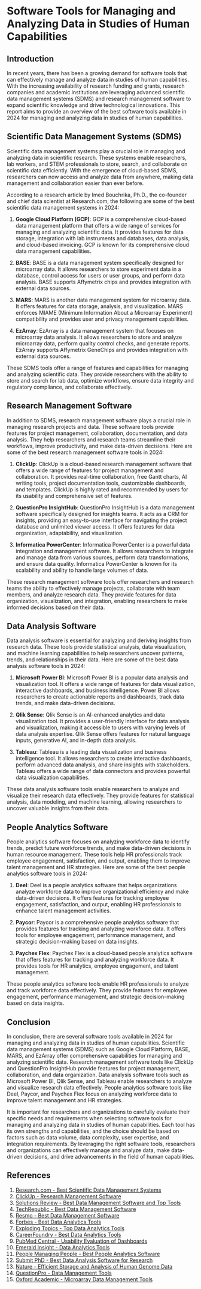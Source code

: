 # Software Tools for Managing and Analyzing Data in Studies of Human Capabilities

## Introduction
In recent years, there has been a growing demand for software tools that can effectively manage and analyze data in studies of human capabilities. With the increasing availability of research funding and grants, research companies and academic institutions are leveraging advanced scientific data management systems (SDMS) and research management software to expand scientific knowledge and drive technological innovations. This report aims to provide an overview of the best software tools available in 2024 for managing and analyzing data in studies of human capabilities.

## Scientific Data Management Systems (SDMS)
Scientific data management systems play a crucial role in managing and analyzing data in scientific research. These systems enable researchers, lab workers, and STEM professionals to store, search, and collaborate on scientific data efficiently. With the emergence of cloud-based SDMS, researchers can now access and analyze data from anywhere, making data management and collaboration easier than ever before.

According to a research article by Imed Bouchrika, Ph.D., the co-founder and chief data scientist at Research.com, the following are some of the best scientific data management systems in 2024:

1. **Google Cloud Platform (GCP)**: GCP is a comprehensive cloud-based data management platform that offers a wide range of services for managing and analyzing scientific data. It provides features for data storage, integration with lab instruments and databases, data analysis, and cloud-based invoicing. GCP is known for its comprehensive cloud data management capabilities.

2. **BASE**: BASE is a data management system specifically designed for microarray data. It allows researchers to store experiment data in a database, control access for users or user groups, and perform data analysis. BASE supports Affymetrix chips and provides integration with external data sources.

3. **MARS**: MARS is another data management system for microarray data. It offers features for data storage, analysis, and visualization. MARS enforces MIAME (Minimum Information About a Microarray Experiment) compatibility and provides user and privacy management capabilities.

4. **EzArray**: EzArray is a data management system that focuses on microarray data analysis. It allows researchers to store and analyze microarray data, perform quality control checks, and generate reports. EzArray supports Affymetrix GeneChips and provides integration with external data sources.

These SDMS tools offer a range of features and capabilities for managing and analyzing scientific data. They provide researchers with the ability to store and search for lab data, optimize workflows, ensure data integrity and regulatory compliance, and collaborate effectively.

## Research Management Software
In addition to SDMS, research management software plays a crucial role in managing research projects and data. These software tools provide features for project management, collaboration, documentation, and data analysis. They help researchers and research teams streamline their workflows, improve productivity, and make data-driven decisions. Here are some of the best research management software tools in 2024:

1. **ClickUp**: ClickUp is a cloud-based research management software that offers a wide range of features for project management and collaboration. It provides real-time collaboration, free Gantt charts, AI writing tools, project documentation tools, customizable dashboards, and templates. ClickUp is highly rated and recommended by users for its usability and comprehensive set of features.

2. **QuestionPro InsightHub**: QuestionPro InsightHub is a data management software specifically designed for insights teams. It acts as a CRM for insights, providing an easy-to-use interface for navigating the project database and unlimited viewer access. It offers features for data organization, adaptability, and visualization.

3. **Informatica PowerCenter**: Informatica PowerCenter is a powerful data integration and management software. It allows researchers to integrate and manage data from various sources, perform data transformations, and ensure data quality. Informatica PowerCenter is known for its scalability and ability to handle large volumes of data.

These research management software tools offer researchers and research teams the ability to effectively manage projects, collaborate with team members, and analyze research data. They provide features for data organization, visualization, and integration, enabling researchers to make informed decisions based on their data.

## Data Analysis Software
Data analysis software is essential for analyzing and deriving insights from research data. These tools provide statistical analysis, data visualization, and machine learning capabilities to help researchers uncover patterns, trends, and relationships in their data. Here are some of the best data analysis software tools in 2024:

1. **Microsoft Power BI**: Microsoft Power BI is a popular data analysis and visualization tool. It offers a wide range of features for data visualization, interactive dashboards, and business intelligence. Power BI allows researchers to create actionable reports and dashboards, track data trends, and make data-driven decisions.

2. **Qlik Sense**: Qlik Sense is an AI-enhanced analytics and data visualization tool. It provides a user-friendly interface for data analysis and visualization, making it accessible to users with varying levels of data analysis expertise. Qlik Sense offers features for natural language inputs, generative AI, and in-depth data analysis.

3. **Tableau**: Tableau is a leading data visualization and business intelligence tool. It allows researchers to create interactive dashboards, perform advanced data analysis, and share insights with stakeholders. Tableau offers a wide range of data connectors and provides powerful data visualization capabilities.

These data analysis software tools enable researchers to analyze and visualize their research data effectively. They provide features for statistical analysis, data modeling, and machine learning, allowing researchers to uncover valuable insights from their data.

## People Analytics Software
People analytics software focuses on analyzing workforce data to identify trends, predict future workforce trends, and make data-driven decisions in human resource management. These tools help HR professionals track employee engagement, satisfaction, and output, enabling them to improve talent management and HR strategies. Here are some of the best people analytics software tools in 2024:

1. **Deel**: Deel is a people analytics software that helps organizations analyze workforce data to improve organizational efficiency and make data-driven decisions. It offers features for tracking employee engagement, satisfaction, and output, enabling HR professionals to enhance talent management activities.

2. **Paycor**: Paycor is a comprehensive people analytics software that provides features for tracking and analyzing workforce data. It offers tools for employee engagement, performance management, and strategic decision-making based on data insights.

3. **Paychex Flex**: Paychex Flex is a cloud-based people analytics software that offers features for tracking and analyzing workforce data. It provides tools for HR analytics, employee engagement, and talent management.

These people analytics software tools enable HR professionals to analyze and track workforce data effectively. They provide features for employee engagement, performance management, and strategic decision-making based on data insights.

## Conclusion
In conclusion, there are several software tools available in 2024 for managing and analyzing data in studies of human capabilities. Scientific data management systems (SDMS) such as Google Cloud Platform, BASE, MARS, and EzArray offer comprehensive capabilities for managing and analyzing scientific data. Research management software tools like ClickUp and QuestionPro InsightHub provide features for project management, collaboration, and data organization. Data analysis software tools such as Microsoft Power BI, Qlik Sense, and Tableau enable researchers to analyze and visualize research data effectively. People analytics software tools like Deel, Paycor, and Paychex Flex focus on analyzing workforce data to improve talent management and HR strategies.

It is important for researchers and organizations to carefully evaluate their specific needs and requirements when selecting software tools for managing and analyzing data in studies of human capabilities. Each tool has its own strengths and capabilities, and the choice should be based on factors such as data volume, data complexity, user expertise, and integration requirements. By leveraging the right software tools, researchers and organizations can effectively manage and analyze data, make data-driven decisions, and drive advancements in the field of human capabilities.

## References
1. [Research.com - Best Scientific Data Management Systems](https://research.com/software/best-scientific-data-management-systems)
2. [ClickUp - Research Management Software](https://clickup.com/blog/research-management-software/)
3. [Solutions Review - Best Data Management Software and Top Tools](https://solutionsreview.com/data-management/the-best-data-management-software-and-top-tools/)
4. [TechRepublic - Best Data Management Software](https://www.techrepublic.com/article/best-data-management-software/)
5. [Resmo - Best Data Management Software](https://www.resmo.com/blog/best-data-management-software)
6. [Forbes - Best Data Analytics Tools](https://www.forbes.com/advisor/business/software/best-data-analytics-tools/)
7. [Exploding Topics - Top Data Analytics Tools](https://explodingtopics.com/blog/data-analytics-tools)
8. [CareerFoundry - Best Data Analytics Tools](https://careerfoundry.com/en/blog/data-analytics/data-analytics-tools/)
9. [PubMed Central - Usability Evaluation of Dashboards](https://www.ncbi.nlm.nih.gov/pmc/articles/PMC9977530/)
10. [Emerald Insight - Data Analytics Tools](https://www.emerald.com/insight/content/doi/10.1108/MD-12-2020-1581/full/html)
11. [People Managing People - Best People Analytics Software](https://peoplemanagingpeople.com/tools/best-people-analytics-software/)
12. [Submit PhD - Best Data Analysis Software for Research](https://submitphd.com/best-data-analysis-software-for-research/)
13. [Nature - Efficient Storage and Analysis of Human Genome Data](https://www.nature.com/articles/s10038-020-00862-1)
14. [QuestionPro - Data Management Tools](https://www.questionpro.com/blog/data-management-tools/)
15. [Oxford Academic - Microarray Data Management Tools](https://academic.oup.com/bib/article/13/1/46/218685)